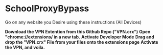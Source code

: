 # SchoolProxyBypass
Go on any website you Desire using these instructions (All Devices)

**Download the VPN Extention from this Github Repo ("VPN.crx")**
**Open "chrome://extensions/ in a new tab.**
**Activate Developer Mode**
**Drag and drop the "VPN.crx" File from your files onto the extensions page**
**Activate the VPN, and voila.**

